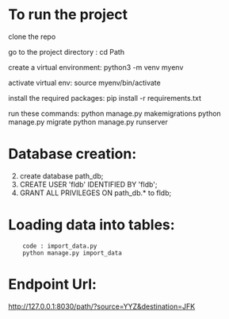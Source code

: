 # To run the project

clone the repo

go to the project directory : cd Path

create a virtual environment: python3 -m venv myenv

activate virtual env: source myenv/bin/activate

install the required packages:  pip install -r requirements.txt

run these commands:
            python manage.py makemigrations
			python manage.py migrate
			python manage.py runserver


# Database creation:

2) create database path_db;
3) CREATE USER 'fldb' IDENTIFIED BY 'fldb';
3) GRANT ALL PRIVILEGES ON path_db.* to fldb;


# Loading data into tables:
		code : import_data.py
		python manage.py import_data

# Endpoint Url: 

http://127.0.0.1:8030/path/?source=YYZ&destination=JFK









